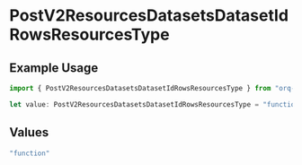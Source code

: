 # PostV2ResourcesDatasetsDatasetIdRowsResourcesType

## Example Usage

```typescript
import { PostV2ResourcesDatasetsDatasetIdRowsResourcesType } from "orq-poc-typescript/models/operations";

let value: PostV2ResourcesDatasetsDatasetIdRowsResourcesType = "function";
```

## Values

```typescript
"function"
```